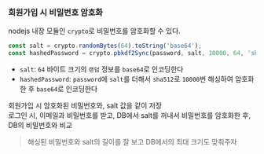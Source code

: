 ### 회원가입 시 비밀번호 암호화
nodejs 내장 모듈인 `crypto`로 비밀번호를 암호화할 수 있다.
```js
const salt = crypto.randomBytes(64).toString('base64');
const hashedPassword = crypto.pbkdf2Sync(password, salt, 10000, 64, 'sha512').toString('base64');
```
- `salt`: `64` 바이트 크기의 `랜덤` 정보를 `base64`로 인코딩한다
- `hashedPassword`: `password`에 `salt`를 더해서 `sha512`로 `10000`번 해싱하여 암호화한 후 `base64`로 인코딩한다

회원가입 시 암호화된 비밀번호와, salt 값을 같이 저장  
로그인 시, 이메일과 비밀번호를 받고, DB에서 salt를 꺼내서 비밀번호를 암호화한 후, DB의 비밀번호와 비교 

> 해싱된 비밀번호와 salt의 길이를 잘 보고 DB에서의 최대 크기도 맞춰주자